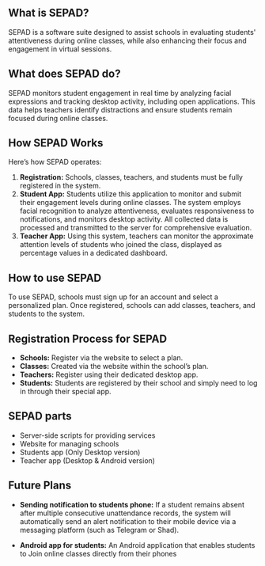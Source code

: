 ## What is SEPAD?
SEPAD is a software suite designed to assist schools in evaluating students' attentiveness during online classes, while also enhancing their focus and engagement in virtual sessions.

## What does SEPAD do?
SEPAD monitors student engagement in real time by analyzing facial expressions and tracking desktop activity, including open applications. This data helps teachers identify distractions and ensure students remain focused during online classes.

## How SEPAD Works
Here’s how SEPAD operates:
1. **Registration:** Schools, classes, teachers, and students must be fully registered in the system.
2. **Student App:** Students utilize this application to monitor and submit their engagement levels during online classes. The system employs facial recognition to analyze attentiveness, evaluates responsiveness to notifications, and monitors desktop activity. All collected data is processed and transmitted to the server for comprehensive evaluation.
3. **Teacher App:** Using this system, teachers can monitor the approximate attention levels of students who joined the class, displayed as percentage values in a dedicated dashboard.

## How to use SEPAD
To use SEPAD, schools must sign up for an account and select a personalized plan. Once registered, schools can add classes, teachers, and students to the system.

## Registration Process for SEPAD
* **Schools:** Register via the website to select a plan.
* **Classes:** Created via the website within the school’s plan.
* **Teachers:** Register using their dedicated desktop app.
* **Students:** Students are registered by their school and simply need to log in through their special app.

## SEPAD parts
* Server-side scripts for providing services
* Website for managing schools
* Students app (Only Desktop version)
* Teacher app (Desktop & Android version)

## Future Plans
* **Sending notification to students phone:** If a student remains absent after multiple consecutive unattendance records, the system will automatically send an alert notification to their mobile device via a messaging platform (such as Telegram or Shad).

* **Android app for students:** An Android application that enables students to Join online classes directly from their phones

